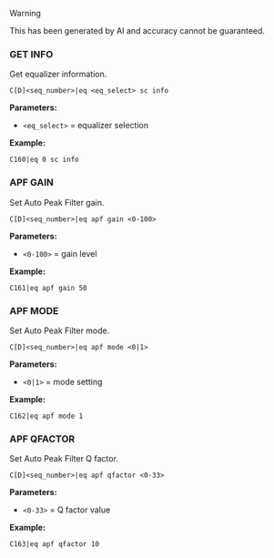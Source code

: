 
> [!WARNING]
> This has been generated by AI and accuracy cannot be guaranteed.

### GET INFO

Get equalizer information.

```
C[D]<seq_number>|eq <eq_select> sc info
```

**Parameters:**
- `<eq_select>` = equalizer selection

**Example:**
```
C160|eq 0 sc info
```

### APF GAIN

Set Auto Peak Filter gain.

```
C[D]<seq_number>|eq apf gain <0-100>
```

**Parameters:**
- `<0-100>` = gain level

**Example:**
```
C161|eq apf gain 50
```

### APF MODE

Set Auto Peak Filter mode.

```
C[D]<seq_number>|eq apf mode <0|1>
```

**Parameters:**
- `<0|1>` = mode setting

**Example:**
```
C162|eq apf mode 1
```

### APF QFACTOR

Set Auto Peak Filter Q factor.

```
C[D]<seq_number>|eq apf qfactor <0-33>
```

**Parameters:**
- `<0-33>` = Q factor value

**Example:**
```
C163|eq apf qfactor 10
```